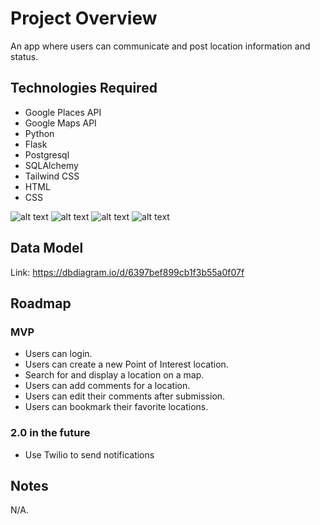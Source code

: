 # Project Overview

An app where users can communicate and post location information and status.

## Technologies Required

- Google Places API
- Google Maps API
- Python
- Flask
- Postgresql
- SQLAlchemy
- Tailwind CSS
- HTML
- CSS

![alt text](https://github.com/benong777/capstone/tree/main/static/img/login.png "Login Page")
![alt text](https://github.com/benong777/capstone/tree/main/static/img/homepage.png "Homepage Page")
![alt text](https://github.com/benong777/capstone/tree/main/static/img/bookmark.png "Bookmark Page")
![alt text](https://github.com/benong777/capstone/tree/main/static/img/comments.png "Comments Page")


## Data Model

Link: https://dbdiagram.io/d/6397bef899cb1f3b55a0f07f

## Roadmap

### MVP

- Users can login.
- Users can create a new Point of Interest location.
- Search for and display a location on a map.
- Users can add comments for a location.
- Users can edit their comments after submission.
- Users can bookmark their favorite locations.

### 2.0 in the future

- Use Twilio to send notifications

## Notes

N/A.
